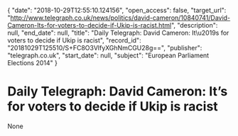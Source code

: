{
  "date": "2018-10-29T12:55:10.124156", 
  "open_access": false, 
  "target_url": "http://www.telegraph.co.uk/news/politics/david-cameron/10840741/David-Cameron-Its-for-voters-to-decide-if-Ukip-is-racist.html", 
  "description": null, 
  "end_date": null, 
  "title": "Daily Telegraph: David Cameron: It\u2019s for voters to decide if Ukip is racist", 
  "record_id": "20181029T125510/S+FC8O3VlfyXGhNmCGU28g==", 
  "publisher": "telegraph.co.uk", 
  "start_date": null, 
  "subject": "European Parliament Elections 2014"
}

# Daily Telegraph: David Cameron: It’s for voters to decide if Ukip is racist

None